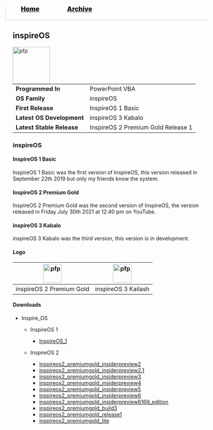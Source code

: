 <blockquote style="background: #0000;border-bottom: 1px solid #B2D2E1;height: 30px;margin: 0 -20px 20px;padding: 0px 20px 9px 40px;">
  <p style=""><a href="https://quintenvandamme.github.io/pptos-wiki/" style="font-size: 17px;font-weight: 900;font-style: normal;text-shadow: rgba(255,255,255,0.9) 0 1px 0;">Home</a>&nbsp;&nbsp;&nbsp;&nbsp;&nbsp;&nbsp;&nbsp;&nbsp;&nbsp;&nbsp;&nbsp;&nbsp;&nbsp;&nbsp;&nbsp;&nbsp;&nbsp;&nbsp;
    <a href="https://quintenvandamme.github.io/pptos-wiki/archive/" style="font-size: 17px;font-weight: 900;font-style: normal;text-shadow: rgba(255,255,255,0.9) 0 1px 0;">Archive</a>
  </p>
</blockquote>

## inspireOS

<a>
  <img align="left" height="100" alt="pfp" src="https://user-images.githubusercontent.com/58103738/131672380-e782cfcd-c569-486f-9073-6df9cfa36c22.png" />
</a>

|                           |                               |
| ------------------------- | ----------------------------- |
| **Programmed In**         | PowerPoint VBA                |
| **OS Family**             | inspireOS                     |
| **First Release**         | InspireOS 1 Basic             |
| **Latest OS Development** | inspireOS 3 Kabalo            |
| **Latest Stable Release** | InspireOS 2 Premium Gold Release 1|

### inspireOS

#### InspireOS 1 Basic

InspireOS 1 Basic was the first version of InspireOS, this version released in September 22th 2019 but only my friends know the system.

#### InspireOS 2 Premium Gold
InspireOS 2 Premium Gold was the second version of InspireOS, the version released in Friday July 30th 2021 at 12:40 pm on YouTube.

#### inspireOS 3 Kabalo

inspireOS 3 Kabalo was the third version, this version is in development.

#### Logo

|<a><img height="50" alt="pfp" src="https://user-images.githubusercontent.com/58103738/131672348-3addf375-2cd9-46f1-8a82-b504e182746d.png" /></a>|<a><img height="50" alt="pfp" src="https://user-images.githubusercontent.com/58103738/131672380-e782cfcd-c569-486f-9073-6df9cfa36c22.png" /></a>|
| - | - |
|inspireOS 2 Premium Gold|inspireOS 3 Kailash|

#### Downloads

- Inspire_OS
    - InspireOS 1
      - [InspireOS_1](https://github.com/quintenvandamme/pptos-wiki/raw/gh-pages/files/Inspire_OS/InspireOS_1.pptm)

    - InspireOS 2
      - [inspireos2_premiumgold_insiderpreview2](https://github.com/quintenvandamme/pptos-wiki/raw/gh-pages/files/Inspire_OS/inspireos2_premiumgold_insiderpreview2.pptm)
      - [inspireos2_premiumgold_insiderpreview2.1](https://github.com/quintenvandamme/pptos-wiki/raw/gh-pages/files/Inspire_OS/inspireos2_premiumgold_insiderpreview2.1.pptm)
      - [inspireos2_premiumgold_insiderpreview3](https://github.com/quintenvandamme/pptos-wiki/raw/gh-pages/files/Inspire_OS/inspireos2_premiumgold_insiderpreview3.pptm)
      - [inspireos2_premiumgold_insiderpreview4](https://github.com/quintenvandamme/pptos-wiki/raw/gh-pages/files/Inspire_OS/inspireos2_premiumgold_insiderpreview4.pptm)
      - [inspireos2_premiumgold_insiderpreview5](https://github.com/quintenvandamme/pptos-wiki/raw/gh-pages/files/Inspire_OS/inspireos2_premiumgold_insiderpreview5.pptm)
      - [inspireos2_premiumgold_insiderpreview6](https://github.com/quintenvandamme/pptos-wiki/raw/gh-pages/files/Inspire_OS/inspireos2_premiumgold_insiderpreview6.pptm)
      - [inspireos2_premiumgold_insiderpreview6169_edition](https://github.com/quintenvandamme/pptos-wiki/raw/gh-pages/files/Inspire_OS/inspireos2_premiumgold_insiderpreview6169_edition.pptm)
      - [inspireos2_premiumgold_build3](https://github.com/quintenvandamme/pptos-wiki/raw/gh-pages/files/Inspire_OS/inspireos2_premiumgold_build3.pptx)
      - [inspireos2_premiumgold_release1](https://github.com/quintenvandamme/pptos-wiki/raw/gh-pages/files/Inspire_OS/inspireos2_premiumgold_release1.pptm)
      - [inspireos2_premiumgold_lite](https://github.com/quintenvandamme/pptos-wiki/raw/gh-pages/files/Inspire_OS/inspireos2_premiumgold_lite.pptm)

<body style="background-image: url([https://raw.githubusercontent.com/hexa-one/pptos-wiki/gh-pages/assets/background/background.png](https://media.discordapp.net/attachments/972970432078692402/988835314061692928/test.png?width=840&height=473));background-repeat: no-repeat;background-attachment: fixed;background-size: cover;">
